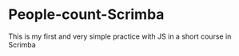 # People-count-Scrimba
This is my first and very simple practice with JS in a short course in Scrimba 
